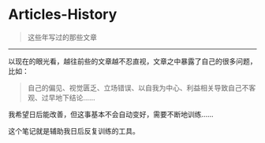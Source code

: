# Articles-History
>这些年写过的那些文章

----
以现在的眼光看，越往前些的文章越不忍直视，文章之中暴露了自己的很多问题，比如：
>自己的偏见、视觉匮乏、立场错误、以自我为中心、利益相关导致自己不客观、过早地下结论……

我希望日后能改善，但这事基本不会自动变好，需要不断地训练……

这个笔记就是辅助我日后反复训练的工具。

